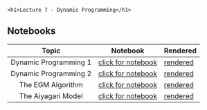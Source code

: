 
~~~
<h1>Lecture 7 - Dynamic Programming</h1>
~~~

## Notebooks

Topic | Notebook | Rendered
:-----: | :--------: | ----------
Dynamic Programming 1 | [click for notebook](https://github.com/floswald/NumericalMethods/blob/master/notebooks/week7/dp.jl) | [rendered](https://raw.githack.com/floswald/NumericalMethods/master/notebooks/week7/dp.jl.html)
Dynamic Programming 2 | [click for notebook](https://github.com/floswald/NumericalMethods/blob/master/notebooks/week7/dp2.jl)  | [rendered](https://raw.githack.com/floswald/NumericalMethods/master/notebooks/week7/dp2.jl.html)
The EGM Algorithm | [click for notebook](https://github.com/floswald/NumericalMethods/blob/master/notebooks/week7/EGM.jl)  | [rendered](https://raw.githack.com/floswald/NumericalMethods/master/notebooks/week7/EGM.jl.html)
The Aiyagari Model | [click for notebook](https://github.com/floswald/NumericalMethods/blob/master/notebooks/week7/Aiyagari.jl)  | [rendered](https://raw.githack.com/floswald/NumericalMethods/master/notebooks/week7/Aiyagari.jl.html)





